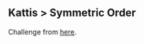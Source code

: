 ## Kattis > Symmetric Order

Challenge from [here](https://open.kattis.com/problems/symmetricorder).
